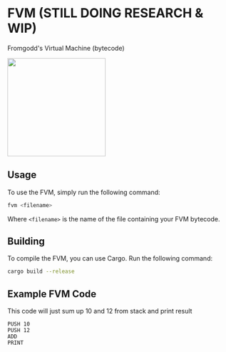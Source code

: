 # FVM (STILL DOING RESEARCH & WIP)
Fromgodd's Virtual Machine (bytecode)

<img src="https://github.com/fromgodd/FVM/assets/97128346/9b0d751b-fafc-4665-bf46-97829c5258bf_small.png" width="220" height="220">

## Usage
To use the FVM, simply run the following command:

```bash
fvm <filename>
```


Where `<filename>` is the name of the file containing your FVM bytecode.

## Building
To compile the FVM, you can use Cargo. Run the following command:

```bash
cargo build --release
```

## Example FVM Code
This code will just sum up 10 and 12 from stack and print result
```
PUSH 10
PUSH 12
ADD
PRINT
```
